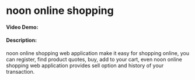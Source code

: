 # noon online shopping
#### Video Demo:  <URL HERE>
#### Description:
noon online shopping web application make it easy for shopping online,
you can register, find product quotes, buy, add to your cart,
even noon online shopping web application provides sell option and history of your transaction.
